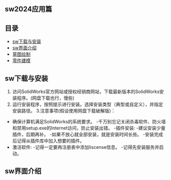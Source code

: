 ## sw2024应用篇
## 目录
- [sw下载与安装](#sw下载与安装)
- [sw界面介绍](#sw界面介绍)
- [草图绘制](#草图绘制)
- [零件建模](#零件建模) 
## sw下载与安装
1. 访问SolidWorks官方网站或授权经销商网站，下载最新版本的SolidWorks安装程序。(网盘下载也行，慢些)
2. 运行安装程序，按照提示进行安装。选择安装类型（典型或自定义），并指定安装路径。
3.注意事项(假设使用网盘下载破解版)：
- 确保计算机满足SolidWorks的系统要求。
-千万别忘记关闭杀毒软件、防火墙和禁用setup.exe的Internet访问，防止安装出错。
-插件安装:
  -建议安装少量插件，后期再补。
  -如果不放心就全部安装，就是安装时间长些。
  -安装完成后记得从插件库中加入想要的插件。
- 激活软件:
  -记得一定要再注册表中添加liscense信息。
  -记得先安装服务并启动。
## sw界面介绍